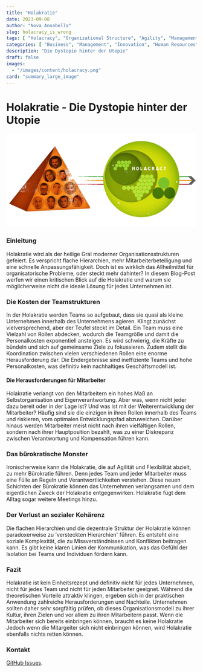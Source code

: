 ```yaml
---
title: "Holakratie"
date: 2023-09-08
author: "Nova Annabella"
slug: holacracy_is_wrong
tags: [ "Holacracy", "Organizational Structure", "Agility", "Management", "Leadership", "Employee Engagement", "Bureaucracy", "Business Strategy" ]
categories: [ "Business", "Management", "Innovation", "Human Resources" ]
description: "Die Dystopie hinter der Utopie"
draft: false
images:
  - "/images/content/holacracy.png"
card: "summary_large_image"
---
```


# Holakratie - Die Dystopie hinter der Utopie

![aws_costs_twitter_1](/images/content/holacracy.png)

### Einleitung

Holakratie wird als der heilige Gral moderner Organisationsstrukturen gefeiert. Es verspricht flache Hierarchien, mehr
Mitarbeiterbeteiligung und eine schnelle Anpassungsfähigkeit. Doch ist es wirklich das Allheilmittel für
organisatorische Probleme, oder steckt mehr dahinter? In diesem Blog-Post werfen wir einen kritischen Blick auf die
Holakratie und warum sie möglicherweise nicht die ideale Lösung für jedes Unternehmen ist.

### Die Kosten der Teamstrukturen

In der Holakratie werden Teams so aufgebaut, dass sie quasi als kleine Unternehmen innerhalb des Unternehmens agieren.
Klingt zunächst vielversprechend, aber der Teufel steckt im Detail. Ein Team muss eine Vielzahl von Rollen abdecken,
wodurch die Teamgröße und damit die Personalkosten exponentiell ansteigen. Es wird schwierig, die Kräfte zu bündeln und
sich auf gemeinsame Ziele zu fokussieren. Zudem stellt die Koordination zwischen vielen verschiedenen Rollen eine enorme
Herausforderung dar. Die Endergebnisse sind ineffiziente Teams und hohe Personalkosten, was definitiv kein nachhaltiges
Geschäftsmodell ist.

#### Die Herausforderungen für Mitarbeiter

Holakratie verlangt von den Mitarbeitern ein hohes Maß an Selbstorganisation und Eigenverantwortung. Aber was, wenn
nicht jeder dazu bereit oder in der Lage ist? Und was ist mit der Weiterentwicklung der Mitarbeiter? Häufig sind sie die
einzigen in ihren Rollen innerhalb des Teams und riskieren, vom optimalen Entwicklungspfad abzuweichen. Darüber hinaus
werden Mitarbeiter meist nicht nach ihren vielfältigen Rollen, sondern nach ihrer Hauptposition bezahlt, was zu einer
Diskrepanz zwischen Verantwortung und Kompensation führen kann.

### Das bürokratische Monster

Ironischerweise kann die Holakratie, die auf Agilität und Flexibilität abzielt, zu mehr Bürokratie führen. Denn jedes
Team und jeder Mitarbeiter muss eine Fülle an Regeln und Verantwortlichkeiten verstehen. Diese neuen Schichten der
Bürokratie können das Unternehmen verlangsamen und dem eigentlichen Zweck der Holakratie entgegenwirken. Holakratie
fügt dem Alltag sogar weitere Meetings hinzu.

### Der Verlust an sozialer Kohärenz

Die flachen Hierarchien und die dezentrale Struktur der Holakratie können paradoxerweise zu 'versteckten Hierarchien'
führen. Es entsteht eine soziale Komplexität, die zu Missverständnissen und Konflikten beitragen kann. Es gibt keine
klaren Linien der Kommunikation, was das Gefühl der Isolation bei Teams und Individuen fördern kann.

### Fazit

Holakratie ist kein Einheitsrezept und definitiv nicht für jedes Unternehmen, nicht für jedes Team und nicht für jeden
Mitarbeiter geeignet. Während die theoretischen Vorteile attraktiv klingen, ergeben sich in der praktischen Anwendung
zahlreiche Herausforderungen und Nachteile. Unternehmen sollten daher sehr sorgfältig prüfen, ob dieses
Organisationsmodell zu ihrer Kultur, ihren Zielen und vor allem zu ihren Mitarbeitern passt.
Wenn die Mitarbeiter sich bereits einbringen können, braucht es keine Holakratie
Jedoch wenn die Mitargeiter sich nicht einbringen können, wird Holakratie ebenfalls nichts retten können.

### Kontakt

[GitHub Issues](https://github.com/NovaAnnabella/the_unspoken/issues/new/choose).
